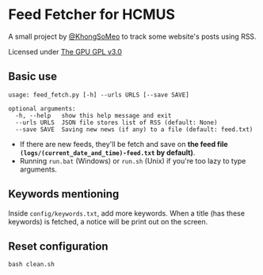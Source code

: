 # Feed Fetcher for HCMUS

A small project by [@KhongSoMeo](https://github.com/khongsomeo) to track some website's posts using RSS.

Licensed under [The GPU GPL v3.0](LICENSE)

## Basic use
```
usage: feed_fetch.py [-h] --urls URLS [--save SAVE]

optional arguments:
  -h, --help   show this help message and exit
  --urls URLS  JSON file stores list of RSS (default: None)
  --save SAVE  Saving new news (if any) to a file (default: feed.txt)
```

- If there are new feeds, they'll be fetch and save on **the feed file `(logs/(current_date_and_time)-feed.txt` by default)**.
- Running `run.bat` (Windows) or `run.sh` (Unix) if you're too lazy to type arguments.
## Keywords mentioning

Inside `config/keywords.txt`, add more keywords. When a title (has these keywords) is fetched, a notice will be print out on the screen.

## Reset configuration

```
bash clean.sh
```
